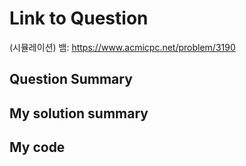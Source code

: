# Link to Question
(시뮬레이션) 뱀: https://www.acmicpc.net/problem/3190
## Question Summary

## My solution summary

## My code

